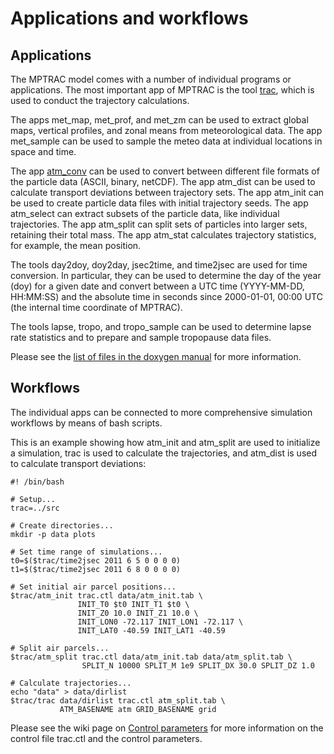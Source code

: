# Applications and workflows

## Applications

The MPTRAC model comes with a number of individual programs or applications. The most important app of MPTRAC is the tool [trac](https://github.com/slcs-jsc/mptrac/docs/manual/apps/trac.md), which is used to conduct the trajectory calculations.

The apps met_map, met_prof, and met_zm can be used to extract global maps, vertical profiles, and zonal means from meteorological data. The app met_sample can be used to sample the meteo data at individual locations in space and time.

The app [atm_conv](https://github.com/slcs-jsc/mptrac/docs/manual/apps/atm-conv.md) can be used to convert between different file formats of the particle data (ASCII, binary, netCDF). The app atm_dist can be used to calculate transport deviations between trajectory sets. The app atm_init can be used to create particle data files with initial trajectory seeds. The app atm_select can extract subsets of the particle data, like individual trajectories. The app atm_split can split sets of particles into larger sets, retaining their total mass. The app atm_stat calculates trajectory statistics, for example, the mean position.

The tools day2doy, doy2day, jsec2time, and time2jsec are used for time conversion. In particular, they can be used to determine the day of the year (doy) for a given date and convert between a UTC time (YYYY-MM-DD, HH:MM:SS) and the absolute time in seconds since 2000-01-01, 00:00 UTC (the internal time coordinate of MPTRAC).

The tools lapse, tropo, and tropo_sample can be used to determine lapse rate statistics and to prepare and sample tropopause data files.

Please see the [list of files in the doxygen manual](https://slcs-jsc.github.io/mptrac/doxygen/files.html) for more information.

## Workflows

The individual apps can be connected to more comprehensive simulation workflows by means of bash scripts.

This is an example showing how atm_init and atm_split are used to initialize a simulation, trac is used to calculate the trajectories, and atm_dist is used to calculate transport deviations:

```
#! /bin/bash

# Setup...
trac=../src

# Create directories...
mkdir -p data plots

# Set time range of simulations...
t0=$($trac/time2jsec 2011 6 5 0 0 0 0)
t1=$($trac/time2jsec 2011 6 8 0 0 0 0)

# Set initial air parcel positions...
$trac/atm_init trac.ctl data/atm_init.tab \
               INIT_T0 $t0 INIT_T1 $t0 \
               INIT_Z0 10.0 INIT_Z1 10.0 \
               INIT_LON0 -72.117 INIT_LON1 -72.117 \
               INIT_LAT0 -40.59 INIT_LAT1 -40.59

# Split air parcels...
$trac/atm_split trac.ctl data/atm_init.tab data/atm_split.tab \
                SPLIT_N 10000 SPLIT_M 1e9 SPLIT_DX 30.0 SPLIT_DZ 1.0

# Calculate trajectories...
echo "data" > data/dirlist
$trac/trac data/dirlist trac.ctl atm_split.tab \
           ATM_BASENAME atm GRID_BASENAME grid
```

Please see the wiki page on [Control parameters](https://github.com/slcs-jsc/mptrac/blob/documentation/docs/manual/control-parameters.md) for more information on the control file trac.ctl and the control parameters.
